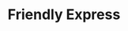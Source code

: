 ---
title: "Friendly Express"
url: /saint-simons-island/friendly-express-frederica-road/
shop: convenience
---